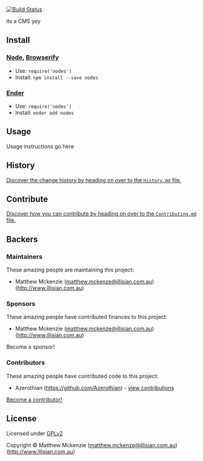 <!-- TITLE -->
<!-- BADGES/ -->

[![Build Status](http://img.shields.io/travis-ci/Illisian/Nodes.png?branch=master)](http://travis-ci.org/Illisian/nodes "Check this project's build status on TravisCI")


<!-- /BADGES -->


<!-- DESCRIPTION/ -->

its a CMS yey

<!-- /DESCRIPTION -->


<!-- INSTALL/ -->

## Install

### [Node](http://nodejs.org/), [Browserify](http://browserify.org/)
- Use: `require('nodes')`
- Install: `npm install --save nodes`

### [Ender](http://ender.jit.su/)
- Use: `require('nodes')`
- Install: `ender add nodes`

<!-- /INSTALL -->


## Usage
Usage instructions go here
<!-- HISTORY/ -->

## History
[Discover the change history by heading on over to the `History.md` file.](https://github.com/Illisian/nodes/blob/master/History.md#files)

<!-- /HISTORY -->


<!-- CONTRIBUTE/ -->

## Contribute

[Discover how you can contribute by heading on over to the `Contributing.md` file.](https://github.com/Illisian/nodes/blob/master/Contributing.md#files)

<!-- /CONTRIBUTE -->


<!-- BACKERS/ -->

## Backers

### Maintainers

These amazing people are maintaining this project:

- Matthew Mckenzie (matthew.mckenze@illisian.com.au) (http://www.illisian.com.au)

### Sponsors

These amazing people have contributed finances to this project:

- Matthew Mckenzie (matthew.mckenze@illisian.com.au) (http://www.illisian.com.au)

Become a sponsor!



### Contributors

These amazing people have contributed code to this project:

- Azerothian (https://github.com/Azerothian) - [view contributions](https://github.com/Illisian/Nodes/commits?author=Azerothian)

[Become a contributor!](https://github.com/Illisian/nodes/blob/master/Contributing.md#files)

<!-- /BACKERS -->


<!-- LICENSE/ -->

## License

Licensed under [GPLv2](http://choosealicense.com/licenses/gpl-v2/)

Copyright &copy; Matthew Mckenzie (matthew.mckenze@illisian.com.au) (http://www.illisian.com.au)

<!-- /LICENSE -->


